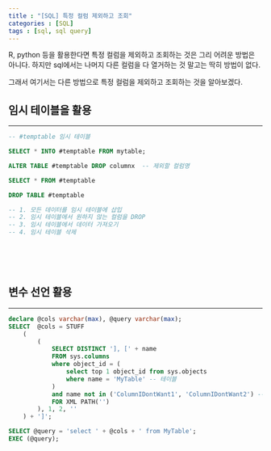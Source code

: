```yaml
---
title : "[SQL] 특정 컬럼 제외하고 조회"
categories : [SQL]
tags : [sql, sql query]
---
```


R, python 등을 활용한다면 특정 컬럼을 제외하고 조회하는 것은 그리 어려운 방법은 아니다. 하지만 sql에서는 나머지 다른 컬럼을 다 열거하는 것 말고는 딱히 방법이 없다. 

그래서 여기서는 다른 방법으로 특정 컬럼을 제외하고 조회하는 것을 알아보겠다.

## **임시 테이블을 활용**
---

```sql
-- #temptable 임시 테이블

SELECT * INTO #temptable FROM mytable;

ALTER TABLE #temptable DROP columnx  -- 제외할 컬럼명

SELECT * FROM #temptable 

DROP TABLE #temptable

-- 1. 모든 데이터를 임시 테이블에 삽입
-- 2. 임시 테이블에서 원하지 않는 컬럼을 DROP 
-- 3. 임시 테이블에서 데이터 가져오기
-- 4. 임시 테이블 삭제
```

<br><br><br>


## **변수 선언 활용**
---

```sql
declare @cols varchar(max), @query varchar(max);
SELECT  @cols = STUFF
    (
        ( 
            SELECT DISTINCT '], [' + name
            FROM sys.columns
            where object_id = (
                select top 1 object_id from sys.objects
                where name = 'MyTable' -- 테이블
            )
            and name not in ('ColumnIDontWant1', 'ColumnIDontWant2') -- 제외할 컬럼
            FOR XML PATH('')
        ), 1, 2, ''
    ) + ']';

SELECT @query = 'select ' + @cols + ' from MyTable';  
EXEC (@query);
```

